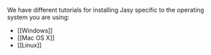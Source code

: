 We have different tutorials for installing Jasy specific to the operating system you are using:

* [[Windows]]
* [[Mac OS X]]
* [[Linux]]
